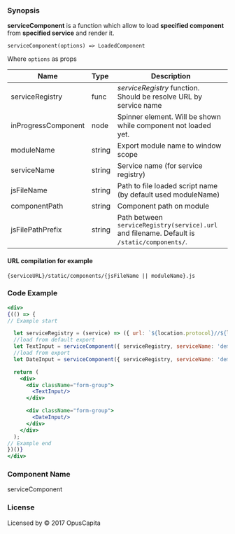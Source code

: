 ### Synopsis

**serviceComponent** is a function which allow to load **specified component** from **specified service** and render it.

`serviceComponent(options) => LoadedComponent`

Where `options` as props

| Name                           | Type                    | Description                                                       |
| ------------------------------ | :---------------------- | -----------------------------------------------------------       |
| serviceRegistry                | func                    | *serviceRegistry* function. Should be resolve URL by service name |
| inProgressComponent            | node                    | Spinner element. Will be shown while component not loaded yet.    |
| moduleName                     | string                  | Export module name to window scope                                |
| serviceName                    | string                  | Service name (for service registry)                               |
| jsFileName                     | string                  | Path to file loaded script name (by default used moduleName)      |
| componentPath                  | string                  | Component path on module                                          |
| jsFilePathPrefix               | string                  | Path between `serviceRegistry(service).url` and filename. Default is `/static/components/`. |

#### URL compilation for example

`{serviceURL}/static/components/{jsFileName || moduleName}.js`


### Code Example

```jsx harmony
<div>
{(() => {
// Example start

  let serviceRegistry = (service) => ({ url: `${location.protocol}//${location.host}` });
  //load from default export
  let TextInput = serviceComponent({ serviceRegistry, serviceName: 'demo', moduleName: 'TextInput' });
  //load from export
  let DateInput = serviceComponent({ serviceRegistry, serviceName: 'demo', moduleName: 'Dates', componentPath: 'DateInput' });

  return (
    <div>
      <div className="form-group">
        <TextInput/>
      </div>

      <div className="form-group">
        <DateInput/>
      </div>
    </div>
  );
// Example end
})()}
</div>
```

### Component Name

serviceComponent

### License

Licensed by © 2017 OpusCapita
